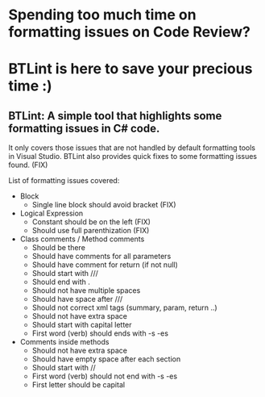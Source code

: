 # Spending too much time on formatting issues on Code Review?
# BTLint is here to save your precious time :)

## BTLint: A simple tool that highlights some formatting issues in C# code.
It only covers those issues that are not handled by default formatting tools in Visual Studio.
BTLint also provides quick fixes to some formatting issues found. (FIX)

List of formatting issues covered:

 * Block
    * Single line block should avoid bracket (FIX)
 * Logical Expression
    * Constant should be on the left (FIX)
    * Should use full parenthization (FIX) 
 * Class comments / Method comments
    * Should be there
    * Should have comments for all parameters
    * Should have comment for return (if not null)
    * Should start with ///
    * Should end with . 
    * Should not have multiple spaces
    * Should have space after ///
    * Should not correct xml tags (summary, param, return ..)
    * Should not have extra space
    * Should start with capital letter
    * First word (verb) should ends with -s -es
 * Comments inside methods
    * Should not have extra space
    * Should have empty space after each section
    * Should start with //
    * First word (verb) should not end with -s -es
    * First letter should be capital
